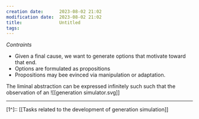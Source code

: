 ```yaml
---
creation date:		2023-08-02 21:02
modification date:	2023-08-02 21:02
title: 				Untitled
tags:
---
```

*Contraints*
* Given a final cause, we want to generate options that motivate toward that end.
* Options are formulated as propositions
* Propositions may bee evinced via manipulation or adaptation.

The liminal abstraction can be expressed infinitely such such that the observation of an
![[generation simulator.svg]]

---
[1^]:: [[Tasks related to the development of generation simulation]]